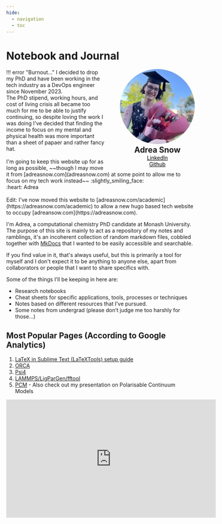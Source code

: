 ```yaml
---
hide:
  - navigation
  - toc
---
```



# Notebook and Journal

<div style="float: right; margin-left: 40px;">
  <center>
    <img alt="Adrea's Face :D" class="center" src="Better.jpeg" style="width:200px; border-radius: 50%; ">
    <h2 style="margin: 0em;">Adrea Snow</h2>
    <a href="https://www.linkedin.com/in/adreasnow" style="color: black;"><i class="fa fa-linkedin" aria-hidden="true"></i> LinkedIn</a><br/>
    <a href="https://github.com/adreasnow" style="color: black;"><i class="fa fa-github" aria-hidden="true"></i> Github</a><br/>
  </center>
</div>
!!! error "Burnout..."
    I decided to drop my PhD and have been working in the tech industry as a DevOps engineer since November 2023. <br/>
    The PhD stipend, working hours, and cost of living crisis all became too much for me to be able to justify continuing, so despite loving the work I was doing I've decided that finding the income to focus on my mental and physical health was more important than a sheet of papaer and rather fancy hat.<br/><br/>
    I'm going to keep this website up for as long as possible, ~~though I may move it from [adreasnow.com](adreasnow.com) at some point to allow me to focus on my tech work instead~~ :slightly_smiling_face:<br/> 
    :heart: Adrea
    <br/><br/>
    Edit: I've now moved this website to [adreasnow.com/academic](https://adreasnow.com/academic) to allow a new hugo based tech website to occupy [adreansow.com](https://adreasnow.com). 

I'm Adrea, a computational chemistry PhD candidate at Monash University. The purpose of this site is mainly to act as a repository of my notes and ramblings, it's  an incoherent collection of random markdown files, cobbled together with [MkDocs](https://www.mkdocs.org) that I wanted to be easily accessible and searchable.

If you find value in it, that's always useful, but this is primarily a tool for myself and I don't expect it to be anything to anyone else, apart from collaborators or people that I want to share specifics with.

 Some of the things I'll be keeping in here are:

* Research notebooks
* Cheat sheets for specific applications, tools, processes or techniques
* Notes based on different resources that I’ve pursued.
* Some notes from undergrad (please don’t judge me too harshly for those...)

## Most Popular Pages (According to Google Analytics)

1. [LaTeX in Sublime Text (LaTeXTools) setup guide](https://adreasnow.com/Cheat%20Sheets%20and%20Play/Cheat%20Sheets/LaTeXSetup/)
2. [ORCA](https://adreasnow.com/Cheat%20Sheets%20and%20Play/Cheat%20Sheets/ORCA/#point-charges)
3. [Psi4](https://adreasnow.com/Cheat%20Sheets%20and%20Play/Cheat%20Sheets/Psi4/#set-detci)
4. [LAMMPS/LigParGen/fftool](https://adreasnow.com/Cheat%20Sheets%20and%20Play/MD%20Play/LAMMPS/#requirements)
5. [PCM](https://adreasnow.com/PhD/Misc.%20Notes/PCM/) - Also check out my presentation on Polarisable Continuum Models

<iframe width="560" height="315" src="https://www.youtube.com/embed/zROvvWNex8M?si=lOIol5-mKfamDMAZ" title="YouTube video player" frameborder="0" allow="accelerometer; autoplay; clipboard-write; encrypted-media; gyroscope; picture-in-picture; web-share" class="center", allowfullscreen></iframe>

